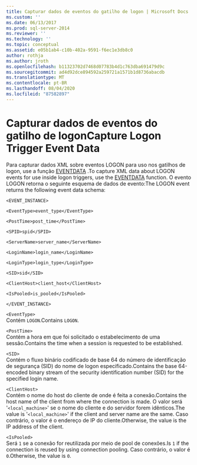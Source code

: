 ```yaml
---
title: Capturar dados de eventos do gatilho de logon | Microsoft Docs
ms.custom: ''
ms.date: 06/13/2017
ms.prod: sql-server-2014
ms.reviewer: ''
ms.technology: ''
ms.topic: conceptual
ms.assetid: e05b1ab4-c10b-402a-9591-f6ec1e3db8c0
author: rothja
ms.author: jroth
ms.openlocfilehash: b11323702d7468d07783b4d1c763dba691479d9c
ms.sourcegitcommit: ad4d92dce894592a259721a1571b1d8736abacdb
ms.translationtype: MT
ms.contentlocale: pt-BR
ms.lasthandoff: 08/04/2020
ms.locfileid: "87582897"
---
```

# <a name="capture-logon-trigger-event-data"></a><span data-ttu-id="5916e-102">Capturar dados de eventos do gatilho de logon</span><span class="sxs-lookup"><span data-stu-id="5916e-102">Capture Logon Trigger Event Data</span></span>
  <span data-ttu-id="5916e-103">Para capturar dados XML sobre eventos LOGON para uso nos gatilhos de logon, use a função [EVENTDATA](/sql/t-sql/functions/eventdata-transact-sql) .</span><span class="sxs-lookup"><span data-stu-id="5916e-103">To capture XML data about LOGON events for use inside logon triggers, use the [EVENTDATA](/sql/t-sql/functions/eventdata-transact-sql) function.</span></span> <span data-ttu-id="5916e-104">O evento LOGON retorna o seguinte esquema de dados de evento:</span><span class="sxs-lookup"><span data-stu-id="5916e-104">The LOGON event returns the following event data schema:</span></span>  
  
 `<EVENT_INSTANCE>`  
  
 `<EventType>event_type</EventType>`  
  
 `<PostTime>post_time</PostTime>`  
  
 `<SPID>spid</SPID>`  
  
 `<ServerName>server_name</ServerName>`  
  
 `<LoginName>login_name</LoginName>`  
  
 `<LoginType>login_type</LoginType>`  
  
 `<SID>sid</SID>`  
  
 `<ClientHost>client_host</ClientHost>`  
  
 `<IsPooled>is_pooled</IsPooled>`  
  
 `</EVENT_INSTANCE>`  
  
 `<EventType>`  
 <span data-ttu-id="5916e-105">Contém `LOGON`.</span><span class="sxs-lookup"><span data-stu-id="5916e-105">Contains `LOGON`.</span></span>  
  
 `<PostTime>`  
 <span data-ttu-id="5916e-106">Contém a hora em que foi solicitado o estabelecimento de uma sessão.</span><span class="sxs-lookup"><span data-stu-id="5916e-106">Contains the time when a session is requested to be established.</span></span>  
  
 `<SID>`  
 <span data-ttu-id="5916e-107">Contém o fluxo binário codificado de base 64 do número de identificação de segurança (SID) do nome de logon especificado.</span><span class="sxs-lookup"><span data-stu-id="5916e-107">Contains the base 64-encoded binary stream of the security identification number (SID) for the specified login name.</span></span>  
  
 `<ClientHost>`  
 <span data-ttu-id="5916e-108">Contém o nome do host do cliente de onde é feita a conexão.</span><span class="sxs-lookup"><span data-stu-id="5916e-108">Contains the host name of the client from where the connection is made.</span></span> <span data-ttu-id="5916e-109">O valor será '`<local_machine>`' se o nome do cliente e do servidor forem idênticos.</span><span class="sxs-lookup"><span data-stu-id="5916e-109">The value is '`<local_machine>`' if the client and server name are the same.</span></span> <span data-ttu-id="5916e-110">Caso contrário, o valor é o endereço de IP do cliente.</span><span class="sxs-lookup"><span data-stu-id="5916e-110">Otherwise, the value is the IP address of the client.</span></span>  
  
 `<IsPooled>`  
 <span data-ttu-id="5916e-111">Será `1` se a conexão for reutilizada por meio de pool de conexões.</span><span class="sxs-lookup"><span data-stu-id="5916e-111">Is `1` if the connection is reused by using connection pooling.</span></span> <span data-ttu-id="5916e-112">Caso contrário, o valor é `0`.</span><span class="sxs-lookup"><span data-stu-id="5916e-112">Otherwise, the value is `0`.</span></span>  
  
  
